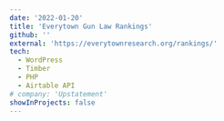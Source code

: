 ```yaml
---
date: '2022-01-20'
title: 'Everytown Gun Law Rankings'
github: ''
external: 'https://everytownresearch.org/rankings/'
tech:
  - WordPress
  - Timber
  - PHP
  - Airtable API
# company: 'Upstatement'
showInProjects: false
---
```

